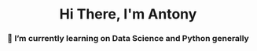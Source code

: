 <div id="header", align="center">
  <h1>Hi There, I'm Antony</h1>
  <h3>🌱 I’m currently learning on Data Science and Python generally</h3>
</div>

<!--
- 🔭 I’m currently working on ...
- 📫 How to reach me: ...
-  ⚡ Fun fact:...
-->
